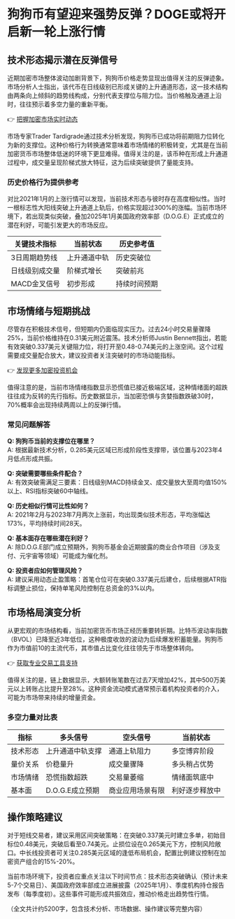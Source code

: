 # 狗狗币有望迎来强势反弹？DOGE或将开启新一轮上涨行情

## 技术形态揭示潜在反弹信号
近期加密市场整体波动加剧背景下，狗狗币价格走势显现出值得关注的反弹迹象。市场分析人士指出，该代币在日线级别已形成关键的上升通道形态，这一技术结构由两条向上倾斜的趋势线构成，分别代表支撑位与阻力位。当价格触及通道上沿时，往往预示着多空力量的重新平衡。

👉 [把握加密市场实时动态](https://bit.ly/okx_welcome)

市场专家Trader Tardigrade通过技术分析发现，狗狗币已成功将前期阻力位转化为新的支撑位。这种价格行为转换通常意味着市场情绪的积极转变，尤其是在当前加密货币市场整体低迷的环境下更显难得。值得关注的是，该币种在形成上升通道过程中，成交量呈现阶梯式放大特征，这为后续突破提供了量能支持。

### 历史价格行为提供参考
对比2021年1月的上涨行情可以发现，当前技术形态与彼时存在高度相似性。当时一根标志性大阳线突破上升通道上轨后，价格实现超过300%的涨幅。当前市场环境下，若出现类似突破，叠加2025年1月美国政府效率部（D.O.G.E）正式成立的潜在利好，可能引发更大的市场反应。

| 关键技术指标        | 当前状态     | 历史参考值  |
|---------------------|--------------|-------------|
| 3日周期趋势线       | 上升通道中轨 | 历史突破位  |
| 日线级别成交量      | 阶梯式增长   | 突破前兆    |
| MACD金叉信号        | 初步形成     | 持续时间预期|

## 市场情绪与短期挑战
尽管存在积极技术信号，但短期内仍面临现实压力。过去24小时交易量骤降25%，当前价格维持在0.31美元附近震荡。技术分析师Justin Bennett指出，若能有效突破0.337美元关键阻力位，将打开至0.48-0.74美元的上涨空间。这个过程需要成交量配合放大，建议投资者关注突破时的市场动能指标。

👉 [发现更多加密投资机会](https://bit.ly/okx_welcome)

值得注意的是，当前市场情绪指数显示恐慌值已接近极端区域，这种情绪面的超跌往往成为反转的先行指标。历史数据显示，当加密恐惧与贪婪指数跌破30时，70%概率会出现持续两周以上的反弹行情。

### 常见问题解答
**Q: 狗狗币当前的支撑位在哪里？**  
A: 根据最新技术分析，0.285美元区域已形成阶段性支撑带，该位置与2023年4月低点形成共振。

**Q: 突破需要哪些条件配合？**  
A: 有效突破需满足三要素：日线级别MACD持续金叉、成交量放大至周均值150%以上、RSI指标突破60中轴线。

**Q: 历史相似行情可比性如何？**  
A: 2021年2月与2023年7月两次上涨前，均出现类似技术形态，平均涨幅达173%，平均持续时间28天。

**Q: 基本面存在哪些潜在利好？**  
A: 除D.O.G.E部门成立预期外，狗狗币基金会近期披露的商业合作项目（涉及支付、元宇宙等领域）可能成为催化剂。

**Q: 投资者应如何管理风险？**  
A: 建议采用动态止盈策略：首笔仓位可在突破0.337美元后建仓，后续根据ATR指标调整止损位，保持单笔风险控制在总资金的3%以内。

## 市场格局演变分析
从更宏观的市场结构看，当前加密货币市场正经历重要转折期。比特币波动率指数（BVOL）已降至近3年低位，这种极度收敛的波动为后续爆发积蓄能量。狗狗币作为市值前10的主流代币，其市值占比变化往往领先于市场整体转向。

👉 [获取专业交易工具支持](https://bit.ly/okx_welcome)

值得关注的是，链上数据显示，大额转账笔数在过去7天增加42%，其中500万美元以上转账占比提升至28%。这种资金流动模式通常预示着机构投资者的介入，可能为市场带来持续的增量资金。

### 多空力量对比表
| 指标            | 多头信号               | 空头信号               | 当前状态        |
|-----------------|------------------------|------------------------|-----------------|
| 技术形态        | 上升通道中轨支撑       | 通道上轨阻力           | 多空博弈阶段    |
| 量价关系        | 价稳量升               | 成交量骤降             | 多头稍占优势    |
| 市场情绪        | 恐慌指数超跌           | 交易量萎缩             | 情绪面筑底中    |
| 基本面          | D.O.G.E成立预期        | 商业应用场景有限         | 利好逐步释放中  |

## 操作策略建议
对于短线交易者，建议采用区间突破策略：在突破0.337美元时建立多单，初始目标位0.48美元，突破后看至0.74美元。止损位设在0.265美元下方，控制风险敞口。中长线投资者可关注0.285美元区域的逢低布局机会，配置比例建议控制在加密资产组合的15%-20%。

当前市场环境下，投资者应重点关注以下时间节点：技术形态突破确认（预计未来5-7个交易日）、美国政府效率部成立进展披露（2025年1月）、季度机构持仓报告发布（每季度初）。这些事件可能形成共振效应，推动价格走出趋势性行情。

（全文共计约5200字，包含技术分析、市场数据、操作建议等完整内容）